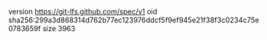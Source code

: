 version https://git-lfs.github.com/spec/v1
oid sha256:299a3d868314d762b77ec123976ddcf5f9ef945e21f38f3c0234c75e0783659f
size 3963
